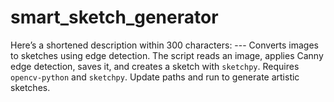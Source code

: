 # smart_sketch_generator
Here’s a shortened description within 300 characters:  ---  Converts images to sketches using edge detection. The script reads an image, applies Canny edge detection, saves it, and creates a sketch with `sketchpy`. Requires `opencv-python` and `sketchpy`. Update paths and run to generate artistic sketches. 
